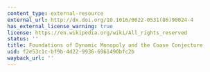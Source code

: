 ```yaml
---
content_type: external-resource
external_url: http://dx.doi.org/10.1016/0022-0531(86)90024-4
has_external_license_warning: true
license: https://en.wikipedia.org/wiki/All_rights_reserved
status: ''
title: Foundations of Dynamic Monopoly and the Coase Conjecture
uid: f2e53c1c-bf9b-4d22-9936-6961490bfc2b
wayback_url: ''
---
```

